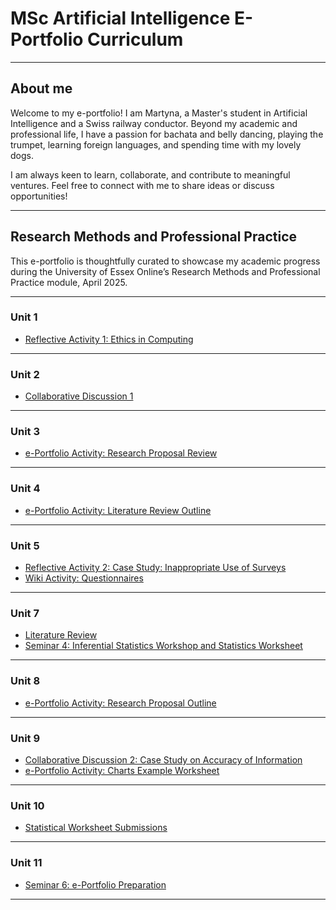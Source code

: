 # MSc Artificial Intelligence E-Portfolio Curriculum

---

## About me

Welcome to my e-portfolio! I am Martyna, a Master's student in Artificial Intelligence and a Swiss railway conductor. Beyond my academic and professional life, I have a passion for bachata and belly dancing, playing the trumpet, learning foreign languages, and spending time with my lovely dogs.

I am always keen to learn, collaborate, and contribute to meaningful ventures. Feel free to connect with me to share ideas or discuss opportunities!

---
## Research Methods and Professional Practice

This e-portfolio is thoughtfully curated to showcase my academic progress during the University of Essex Online’s Research Methods and Professional Practice module, April 2025.

---

### Unit 1

- [Reflective Activity 1: Ethics in Computing](unit1.html)
  
---

### Unit 2

- [Collaborative Discussion 1](unit2.html)
  
---

### Unit 3 

- [e-Portfolio Activity: Research Proposal Review](unit3.html)
 
---

### Unit 4

- [e-Portfolio Activity: Literature Review Outline](unit4.html)
  
---

### Unit 5

- [Reflective Activity 2: Case Study: Inappropriate Use of Surveys](unit5.html)
- [Wiki Activity: Questionnaires](wiki.html)
  
---

### Unit 7

- [Literature Review](unit7.html)
- [Seminar 4: Inferential Statistics Workshop and Statistics Worksheet](unit7.1.html)

  
---

### Unit 8

- [e-Portfolio Activity: Research Proposal Outline](unit8.html)

  
---

### Unit 9

- [Collaborative Discussion 2: Case Study on Accuracy of Information](unit9.1.html)
- [e-Portfolio Activity: Charts Example Worksheet](unit9.html)
  
---

### Unit 10

- [Statistical Worksheet Submissions](unit10.html)
  
---

### Unit 11

- [Seminar 6: e-Portfolio Preparation](unit11.html)
  
---







